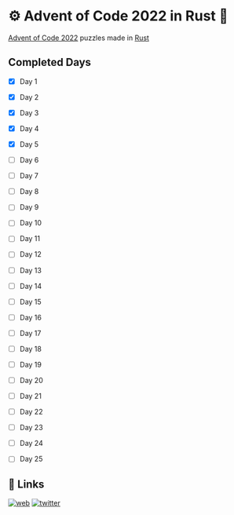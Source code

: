 
# ⚙️ Advent of Code 2022 in Rust 🦀

[Advent of Code 2022](https://adventofcode.com) puzzles made in [Rust](https://www.rust-lang.org/)


## Completed Days
- [x] Day 1
- [x] Day 2
- [x] Day 3
- [x] Day 4
- [x] Day 5
- [ ] Day 6
- [ ] Day 7
- [ ] Day 8
- [ ] Day 9
- [ ] Day 10
- [ ] Day 11
- [ ] Day 12
- [ ] Day 13
- [ ] Day 14
- [ ] Day 15
- [ ] Day 16
- [ ] Day 17
- [ ] Day 18
- [ ] Day 19
- [ ] Day 20
- [ ] Day 21
- [ ] Day 22
- [ ] Day 23
- [ ] Day 24
- [ ] Day 25


## 🔗 Links
[![web](https://img.shields.io/badge/my_portfolio-000?style=for-the-badge&logo=ko-fi&logoColor=white)](https://www.pinya.dev/)
[![twitter](https://img.shields.io/badge/twitter-1DA1F2?style=for-the-badge&logo=twitter&logoColor=white)](https://twitter.com/piny4man)

